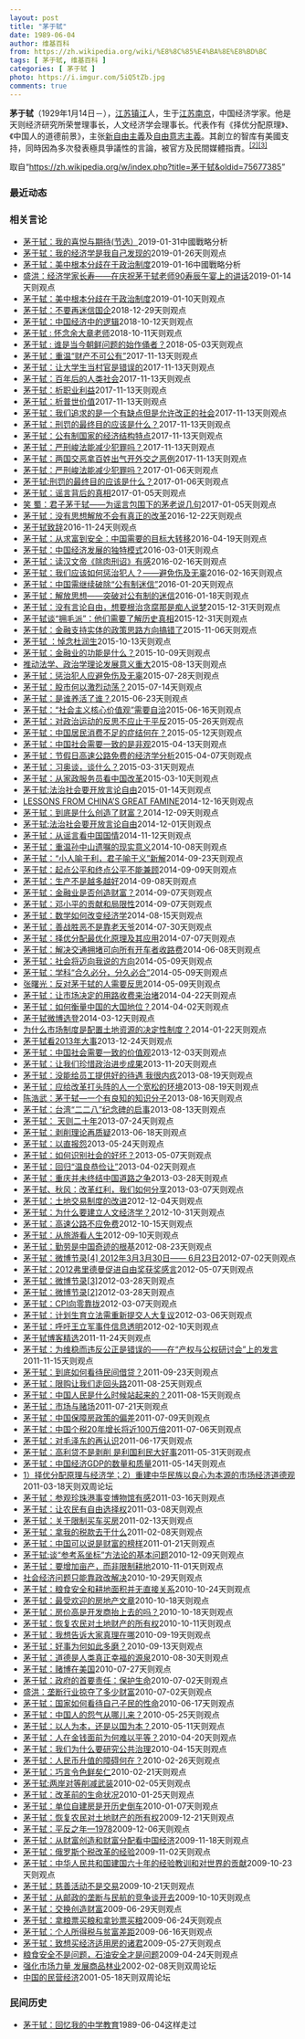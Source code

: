 ```yaml
---
layout: post
title: "茅于轼"
date: 1989-06-04
author: 维基百科
from: https://zh.wikipedia.org/wiki/%E8%8C%85%E4%BA%8E%E8%BD%BC
tags: [ 茅于轼, 维基百科 ]
categories: [ 茅于轼 ]
photo: https://i.imgur.com/5iQ5tZb.jpg
comments: true
---
```

<div class="mw-parser-output"><p class="mw-empty-elt">
</p>

<p><b>茅于轼</b>（1929年1月14日<span class="useeditintro" title="Template:BLP editintro">－</span>），<a href="/wiki/%E6%B1%9F%E8%8B%8F" class="mw-redirect" title="江苏">江苏</a><a href="/wiki/%E9%95%87%E6%B1%9F" class="mw-redirect" title="镇江">镇江</a>人，生于<a href="/wiki/%E6%B1%9F%E8%8B%8F" class="mw-redirect" title="江苏">江苏</a><a href="/wiki/%E5%8D%97%E4%BA%AC" class="mw-redirect" title="南京">南京</a>，中国经济学家。他是天则经济研究所荣誉理事长，人文经济学会理事长。代表作有《择优分配原理》、《中国人的道德前景》，主张<a href="/wiki/%E6%96%B0%E8%87%AA%E7%94%B1%E4%B8%BB%E7%BE%A9" title="新自由主義">新自由主義</a>及<a href="/wiki/%E8%87%AA%E7%94%B1%E6%84%8F%E5%BF%97%E4%B8%BB%E7%BE%A9" title="自由意志主義">自由意志主義</a>。其創立的智库有美國支持，同時因為多次發表極具爭議性的言論，被官方及民間媒體指責。<sup id="cite_ref-:0_2-0" class="reference"><a href="#cite_note-:0-2">[2]</a></sup><sup id="cite_ref-3" class="reference"><a href="#cite_note-3">[3]</a></sup>
</p>
</div><!--esi <esi:include src="/esitest-fa8a495983347898/content" /> --><noscript><img src="//zh.wikipedia.org/wiki/Special:CentralAutoLogin/start?type=1x1" alt="" title="" width="1" height="1" style="border: none; position: absolute;"></noscript>
<div class="printfooter" data-nosnippet="">取自“<a dir="ltr" href="https://zh.wikipedia.org/w/index.php?title=茅于轼&amp;oldid=75677385">https://zh.wikipedia.org/w/index.php?title=茅于轼&amp;oldid=75677385</a>”</div><div id="recent-news"><h3>最近动态</h3><ul></ul></div><div id="open-opinion"><h3>相关言论</h3><ul><li><a href="https://nodebe4.github.io/opinion/2019-01-31/%E8%8C%85%E4%BA%8E%E8%BD%BC-%E6%88%91%E7%9A%84%E5%96%9C%E6%82%A6%E4%B8%8E%E6%9C%9F%E5%BE%85(%E8%8A%82%E9%80%89/" title="茅于轼">茅于轼：我的喜悦与期待(节选）</a><time>2019-01-31</time><a class="tag">中國戰略分析</a></li>
<li><a href="https://nodebe4.github.io/opinion/2019-01-26/%E8%8C%85%E4%BA%8E%E8%BD%BC-%E6%88%91%E7%9A%84%E7%BB%8F%E6%B5%8E%E5%AD%A6%E6%98%AF%E6%88%91%E8%87%AA%E5%B7%B1%E5%8F%91%E7%8E%B0%E7%9A%84/" title="茅于轼">茅于轼：我的经济学是我自己发现的</a><time>2019-01-26</time><a class="tag">天则观点</a></li>
<li><a href="https://nodebe4.github.io/opinion/2019-01-16/%E8%8C%85%E4%BA%8E%E8%BD%BC-%E7%BE%8E%E4%B8%AD%E6%A0%B9%E6%9C%AC%E5%88%86%E6%AD%A7%E5%9C%A8%E4%BA%8E%E6%94%BF%E6%B2%BB%E5%88%B6%E5%BA%A6/" title="茅于轼">茅于轼：美中根本分歧在于政治制度</a><time>2019-01-16</time><a class="tag">中國戰略分析</a></li>
<li><a href="https://nodebe4.github.io/opinion/2019-01-14/%E7%9B%9B%E6%B4%AA-%E7%BB%8F%E6%B5%8E%E5%AD%A6%E5%AE%B6%E9%95%BF%E5%AF%BF-%E5%9C%A8%E5%BA%86%E7%A5%9D%E8%8C%85%E4%BA%8E%E8%BD%BC%E8%80%81%E5%B8%8890%E5%AF%BF%E8%BE%B0%E5%8D%88%E5%AE%B4%E4%B8%8A%E7%9A%84%E8%AE%B2%E8%AF%9D/" title="盛洪">盛洪：经济学家长寿——在庆祝茅于轼老师90寿辰午宴上的讲话</a><time>2019-01-14</time><a class="tag">天则观点</a></li>
<li><a href="https://nodebe4.github.io/opinion/2019-01-10/%E8%8C%85%E4%BA%8E%E8%BD%BC-%E7%BE%8E%E4%B8%AD%E6%A0%B9%E6%9C%AC%E5%88%86%E6%AD%A7%E5%9C%A8%E4%BA%8E%E6%94%BF%E6%B2%BB%E5%88%B6%E5%BA%A6/" title="茅于轼">茅于轼：美中根本分歧在于政治制度</a><time>2019-01-10</time><a class="tag">天则观点</a></li>
<li><a href="https://nodebe4.github.io/opinion/2018-12-29/%E8%8C%85%E4%BA%8E%E8%BD%BC-%E4%B8%8D%E8%A6%81%E5%86%8D%E8%BF%B7%E4%BF%A1%E5%9B%BD%E4%BC%81/" title="茅于轼">茅于轼：不要再迷信国企</a><time>2018-12-29</time><a class="tag">天则观点</a></li>
<li><a href="https://nodebe4.github.io/opinion/2018-10-12/%E8%8C%85%E4%BA%8E%E8%BD%BC-%E4%B8%AD%E5%9B%BD%E7%BB%8F%E6%B5%8E%E4%B8%AD%E7%9A%84%E9%80%BB%E8%BE%91/" title="茅于轼">茅于轼：中国经济中的逻辑</a><time>2018-10-12</time><a class="tag">天则观点</a></li>
<li><a href="https://nodebe4.github.io/opinion/2018-10-11/%E8%8C%85%E4%BA%8E%E8%BD%BC-%E6%80%80%E5%BF%B5%E4%BD%99%E5%A4%A7%E7%AB%A0%E8%80%81%E5%B8%88/" title="茅于轼">茅于轼 : 怀念余大章老师</a><time>2018-10-11</time><a class="tag">天则观点</a></li>
<li><a href="https://nodebe4.github.io/opinion/2018-05-03/%E8%8C%85%E4%BA%8E%E8%BD%BC-%E8%B0%81%E6%98%AF%E5%BD%93%E4%BB%8A%E6%9C%9D%E9%B2%9C%E9%97%AE%E9%A2%98%E7%9A%84%E5%A7%8B%E4%BD%9C%E4%BF%91%E8%80%85/" title="茅于轼">茅于轼 : 谁是当今朝鲜问题的始作俑者？</a><time>2018-05-03</time><a class="tag">天则观点</a></li>
<li><a href="https://nodebe4.github.io/opinion/2017-11-13/%E8%8C%85%E4%BA%8E%E8%BD%BC-%E9%87%8D%E6%B8%A9-%E8%B4%A2%E4%BA%A7%E4%B8%8D%E5%8F%AF%E5%85%AC%E6%9C%89/" title="茅于轼 天则经济研究所荣誉理事长">茅于轼：重温“财产不可公有”</a><time>2017-11-13</time><a class="tag">天则观点</a></li>
<li><a href="https://nodebe4.github.io/opinion/2017-11-13/%E8%8C%85%E4%BA%8E%E8%BD%BC-%E8%AE%A9%E5%A4%A7%E5%AD%A6%E7%94%9F%E5%BD%93%E6%9D%91%E5%AE%98%E6%98%AF%E9%94%99%E8%AF%AF%E7%9A%84/" title="茅于轼 天则经济研究所荣誉理事长">茅于轼：让大学生当村官是错误的</a><time>2017-11-13</time><a class="tag">天则观点</a></li>
<li><a href="https://nodebe4.github.io/opinion/2017-11-13/%E8%8C%85%E4%BA%8E%E8%BD%BC-%E7%99%BE%E5%B9%B4%E5%90%8E%E7%9A%84%E4%BA%BA%E7%B1%BB%E7%A4%BE%E4%BC%9A/" title="茅于轼 天则经济研究所荣誉理事长">茅于轼：百年后的人类社会</a><time>2017-11-13</time><a class="tag">天则观点</a></li>
<li><a href="https://nodebe4.github.io/opinion/2017-11-13/%E8%8C%85%E4%BA%8E%E8%BD%BC-%E6%9E%90%E8%81%8C%E4%B8%9A%E5%88%A9%E7%9B%8A/" title="茅于轼 天则经济研究所荣誉理事长">茅于轼：析职业利益</a><time>2017-11-13</time><a class="tag">天则观点</a></li>
<li><a href="https://nodebe4.github.io/opinion/2017-11-13/%E8%8C%85%E4%BA%8E%E8%BD%BC-%E6%9E%90%E6%99%AE%E4%B8%96%E4%BB%B7%E5%80%BC/" title="茅于轼 天则经济研究所荣誉理事长">茅于轼：析普世价值</a><time>2017-11-13</time><a class="tag">天则观点</a></li>
<li><a href="https://nodebe4.github.io/opinion/2017-11-13/%E8%8C%85%E4%BA%8E%E8%BD%BC-%E6%88%91%E4%BB%AC%E8%BF%BD%E6%B1%82%E7%9A%84%E6%98%AF%E4%B8%80%E4%B8%AA%E6%9C%89%E7%BC%BA%E7%82%B9%E4%BD%86%E6%98%AF%E5%85%81%E8%AE%B8%E6%94%B9%E6%AD%A3%E7%9A%84%E7%A4%BE%E4%BC%9A/" title="茅于轼 天则经济研究所荣誉理事长">茅于轼：我们追求的是一个有缺点但是允许改正的社会</a><time>2017-11-13</time><a class="tag">天则观点</a></li>
<li><a href="https://nodebe4.github.io/opinion/2017-11-13/%E8%8C%85%E4%BA%8E%E8%BD%BC-%E5%88%91%E7%BD%9A%E7%9A%84%E6%9C%80%E7%BB%88%E7%9B%AE%E7%9A%84%E5%BA%94%E8%AF%A5%E6%98%AF%E4%BB%80%E4%B9%88/" title="茅于轼 天则经济研究所荣誉理事长">茅于轼：刑罚的最终目的应该是什么？</a><time>2017-11-13</time><a class="tag">天则观点</a></li>
<li><a href="https://nodebe4.github.io/opinion/2017-11-13/%E8%8C%85%E4%BA%8E%E8%BD%BC-%E5%85%AC%E6%9C%89%E5%88%B6%E5%9B%BD%E5%AE%B6%E7%9A%84%E7%BB%8F%E6%B5%8E%E7%BB%93%E6%9E%84%E7%89%B9%E7%82%B9/" title="茅于轼 天则经济研究所荣誉理事长">茅于轼：公有制国家的经济结构特点</a><time>2017-11-13</time><a class="tag">天则观点</a></li>
<li><a href="https://nodebe4.github.io/opinion/2017-11-13/%E8%8C%85%E4%BA%8E%E8%BD%BC-%E4%B8%A5%E5%88%91%E5%B3%BB%E6%B3%95%E8%83%BD%E5%87%8F%E5%B0%91%E7%8A%AF%E7%BD%AA%E5%90%97/" title="茅于轼 天则经济研究所荣誉理事长">茅于轼：严刑峻法能减少犯罪吗？</a><time>2017-11-13</time><a class="tag">天则观点</a></li>
<li><a href="https://nodebe4.github.io/opinion/2017-11-13/%E8%8C%85%E4%BA%8E%E8%BD%BC-%E4%B8%A4%E5%9B%BD%E4%BA%A4%E6%81%B6%E6%8B%BF%E7%99%BE%E5%A7%93%E5%87%BA%E6%B0%94%E5%BC%80%E5%A4%96%E4%BA%A4%E4%B9%8B%E6%81%B6%E4%BE%8B/" title="茅于轼 天则经济研究所荣誉理事长">茅于轼：两国交恶拿百姓出气开外交之恶例</a><time>2017-11-13</time><a class="tag">天则观点</a></li>
<li><a href="https://nodebe4.github.io/opinion/2017-01-06/%E8%8C%85%E4%BA%8E%E8%BD%BC-%E4%B8%A5%E5%88%91%E5%B3%BB%E6%B3%95%E8%83%BD%E5%87%8F%E5%B0%91%E7%8A%AF%E7%BD%AA%E5%90%97/" title="茅于轼 天则经济研究所荣誉理事长">茅于轼：严刑峻法能减少犯罪吗？</a><time>2017-01-06</time><a class="tag">天则观点</a></li>
<li><a href="https://nodebe4.github.io/opinion/2017-01-06/%E8%8C%85%E4%BA%8E%E8%BD%BC%E5%88%91%E7%BD%9A%E7%9A%84%E6%9C%80%E7%BB%88%E7%9B%AE%E7%9A%84%E5%BA%94%E8%AF%A5%E6%98%AF%E4%BB%80%E4%B9%88/" title="茅于轼 天则经济研究所荣誉理事长">茅于轼:刑罚的最终目的应该是什么？</a><time>2017-01-06</time><a class="tag">天则观点</a></li>
<li><a href="https://nodebe4.github.io/opinion/2017-01-05/%E8%8C%85%E4%BA%8E%E8%BD%BC-%E8%B0%A3%E8%A8%80%E8%83%8C%E5%90%8E%E7%9A%84%E7%9C%9F%E7%9B%B8/" title="茅于轼">茅于轼：谣言背后的真相</a><time>2017-01-05</time><a class="tag">天则观点</a></li>
<li><a href="https://nodebe4.github.io/opinion/2017-01-05/%E7%AC%91-%E8%9C%80-%E5%90%9B%E5%AD%90%E8%8C%85%E4%BA%8E%E8%BD%BC-%E4%B8%BA%E8%B0%A3%E8%A8%80%E5%8C%85%E5%9B%B4%E4%B8%8B%E7%9A%84%E8%8C%85%E8%80%81%E8%AF%B4%E5%87%A0%E5%8F%A5/" title="笑 蜀">笑 蜀：君子茅于轼——为谣言包围下的茅老说几句</a><time>2017-01-05</time><a class="tag">天则观点</a></li>
<li><a href="https://nodebe4.github.io/opinion/2016-12-22/%E8%8C%85%E4%BA%8E%E8%BD%BC-%E6%B2%A1%E6%9C%89%E6%80%9D%E6%83%B3%E8%A7%A3%E6%94%BE%E4%B8%8D%E4%BC%9A%E6%9C%89%E7%9C%9F%E6%AD%A3%E7%9A%84%E6%94%B9%E9%9D%A9/" title="茅于轼">茅于轼：没有思想解放不会有真正的改革</a><time>2016-12-22</time><a class="tag">天则观点</a></li>
<li><a href="https://nodebe4.github.io/opinion/2016-11-24/%E8%8C%85%E4%BA%8E%E8%BD%BC%E8%87%B4%E8%BE%9E/" title="茅于轼 天则经济研究所荣誉理事长">茅于轼致辞</a><time>2016-11-24</time><a class="tag">天则观点</a></li>
<li><a href="https://nodebe4.github.io/opinion/2016-04-19/%E8%8C%85%E4%BA%8E%E8%BD%BC-%E4%BB%8E%E6%B1%82%E5%AF%8C%E5%88%B0%E5%AE%89%E5%85%A8-%E4%B8%AD%E5%9B%BD%E9%9C%80%E8%A6%81%E7%9A%84%E7%9B%AE%E6%A0%87%E5%A4%A7%E8%BD%AC%E7%A7%BB/" title="茅于轼 天则经济研究所名誉理事长">茅于轼：从求富到安全：中国需要的目标大转移</a><time>2016-04-19</time><a class="tag">天则观点</a></li>
<li><a href="https://nodebe4.github.io/opinion/2016-03-01/%E8%8C%85%E4%BA%8E%E8%BD%BC-%E4%B8%AD%E5%9B%BD%E7%BB%8F%E6%B5%8E%E5%8F%91%E5%B1%95%E7%9A%84%E7%8B%AC%E7%89%B9%E6%A8%A1%E5%BC%8F/" title="茅于轼 天则经济研究所名誉理事长">茅于轼：中国经济发展的独特模式</a><time>2016-03-01</time><a class="tag">天则观点</a></li>
<li><a href="https://nodebe4.github.io/opinion/2016-02-16/%E8%8C%85%E4%BA%8E%E8%BD%BC-%E8%AF%BB%E6%B1%89%E6%96%87%E5%B8%9D-%E9%99%A4%E8%82%89%E5%88%91%E8%AF%8F-%E6%9C%89%E6%84%9F/" title="茅于轼  天则经济研究所荣誉理事长">茅于轼：读汉文帝《除肉刑诏》有感</a><time>2016-02-16</time><a class="tag">天则观点</a></li>
<li><a href="https://nodebe4.github.io/opinion/2016-02-16/%E8%8C%85%E4%BA%8E%E8%BD%BC-%E6%88%91%E4%BB%AC%E5%BA%94%E8%AF%A5%E5%A6%82%E4%BD%95%E6%83%A9%E6%B2%BB%E7%8A%AF%E4%BA%BA-%E9%81%BF%E5%85%8D%E4%BC%A4%E5%8F%8A%E6%97%A0%E8%BE%9C/" title="茅于轼  天则经济研究所荣誉理事长">茅于轼：我们应该如何惩治犯人？——避免伤及无辜</a><time>2016-02-16</time><a class="tag">天则观点</a></li>
<li><a href="https://nodebe4.github.io/opinion/2016-01-20/%E8%8C%85%E4%BA%8E%E8%BD%BC-%E4%B8%AD%E5%9B%BD%E9%9C%80%E7%BB%A7%E7%BB%AD%E7%A0%B4%E9%99%A4-%E5%85%AC%E6%9C%89%E5%88%B6%E8%BF%B7%E4%BF%A1/" title="茅于轼 天则经济研究所名誉理事长">茅于轼：中国需继续破除“公有制迷信”</a><time>2016-01-20</time><a class="tag">天则观点</a></li>
<li><a href="https://nodebe4.github.io/opinion/2016-01-18/%E8%8C%85%E4%BA%8E%E8%BD%BC-%E8%A7%A3%E6%94%BE%E6%80%9D%E6%83%B3-%E7%AA%81%E7%A0%B4%E5%AF%B9%E5%85%AC%E6%9C%89%E5%88%B6%E7%9A%84%E8%BF%B7%E4%BF%A1/" title="茅于轼">茅于轼：解放思想——突破对公有制的迷信</a><time>2016-01-18</time><a class="tag">天则观点</a></li>
<li><a href="https://nodebe4.github.io/opinion/2015-12-31/%E8%8C%85%E4%BA%8E%E8%BD%BC-%E6%B2%A1%E6%9C%89%E8%A8%80%E8%AE%BA%E8%87%AA%E7%94%B1-%E6%83%B3%E8%A6%81%E6%A0%B9%E6%B2%BB%E8%B4%AA%E8%85%90%E9%82%A3%E6%98%AF%E7%97%B4%E4%BA%BA%E8%AF%B4%E6%A2%A6/" title="茅于轼 天则经济研究所荣誉理事长">茅于轼：没有言论自由，想要根治贪腐那是痴人说梦</a><time>2015-12-31</time><a class="tag">天则观点</a></li>
<li><a href="https://nodebe4.github.io/opinion/2015-12-31/%E8%8C%85%E4%BA%8E%E8%BD%BC%E8%B0%88-%E6%8B%A5%E6%AF%9B%E6%B4%BE-%E4%BB%96%E4%BB%AC%E9%9C%80%E8%A6%81%E4%BA%86%E8%A7%A3%E5%8E%86%E5%8F%B2%E7%9C%9F%E7%9B%B8/" title="茅于轼  凤凰网李阳">茅于轼谈“拥毛派”：他们需要了解历史真相</a><time>2015-12-31</time><a class="tag">天则观点</a></li>
<li><a href="https://nodebe4.github.io/opinion/2015-11-06/%E8%8C%85%E4%BA%8E%E8%BD%BC-%E9%87%91%E8%9E%8D%E6%94%AF%E6%8C%81%E5%AE%9E%E4%BD%93%E7%9A%84%E6%94%BF%E7%AD%96%E6%80%9D%E8%B7%AF%E6%96%B9%E5%90%91%E6%90%9E%E9%94%99%E4%BA%86/" title="茅于轼">茅于轼：金融支持实体的政策思路方向搞错了</a><time>2015-11-06</time><a class="tag">天则观点</a></li>
<li><a href="https://nodebe4.github.io/opinion/2015-10-13/%E8%8C%85%E4%BA%8E%E8%BD%BC-%E6%82%BC%E5%BF%B5%E6%9D%9C%E6%B6%A6%E7%94%9F/" title="茅于轼 天则经济研究所荣誉理事长">茅于轼 ：悼念杜润生</a><time>2015-10-13</time><a class="tag">天则观点</a></li>
<li><a href="https://nodebe4.github.io/opinion/2015-10-09/%E8%8C%85%E4%BA%8E%E8%BD%BC-%E9%87%91%E8%9E%8D%E4%B8%9A%E7%9A%84%E5%8A%9F%E8%83%BD%E6%98%AF%E4%BB%80%E4%B9%88/" title="天则经济研究所荣誉理事长  茅于轼">茅于轼：金融业的功能是什么？</a><time>2015-10-09</time><a class="tag">天则观点</a></li>
<li><a href="https://nodebe4.github.io/opinion/2015-08-13/%E6%8E%A8%E5%8A%A8%E6%B3%95%E5%AD%A6-%E6%94%BF%E6%B2%BB%E5%AD%A6%E7%90%86%E8%AE%BA%E5%8F%91%E5%B1%95%E6%84%8F%E4%B9%89%E9%87%8D%E5%A4%A7/" title="茅于轼、盛洪、范伯乃、孙大午">推动法学、政治学理论发展意义重大</a><time>2015-08-13</time><a class="tag">天则观点</a></li>
<li><a href="https://nodebe4.github.io/opinion/2015-07-28/%E8%8C%85%E4%BA%8E%E8%BD%BC-%E6%83%A9%E6%B2%BB%E7%8A%AF%E4%BA%BA%E5%BA%94%E9%81%BF%E5%85%8D%E4%BC%A4%E5%8F%8A%E6%97%A0%E8%BE%9C/" title="茅于轼">茅于轼：惩治犯人应避免伤及无辜</a><time>2015-07-28</time><a class="tag">天则观点</a></li>
<li><a href="https://nodebe4.github.io/opinion/2015-07-14/%E8%8C%85%E4%BA%8E%E8%BD%BC-%E8%82%A1%E5%B8%82%E4%BD%95%E4%BB%A5%E6%BF%80%E7%83%88%E5%8A%A8%E8%8D%A1/" title="茅于轼">茅于轼：股市何以激烈动荡？</a><time>2015-07-14</time><a class="tag">天则观点</a></li>
<li><a href="https://nodebe4.github.io/opinion/2015-06-23/%E8%8C%85%E4%BA%8E%E8%BD%BC-%E6%98%AF%E8%B0%81%E5%85%BB%E6%B4%BB%E4%BA%86%E8%B0%81/" title="茅于轼">茅于轼：是谁养活了谁？</a><time>2015-06-23</time><a class="tag">天则观点</a></li>
<li><a href="https://nodebe4.github.io/opinion/2015-06-16/%E8%8C%85%E4%BA%8E%E8%BD%BC-%E7%A4%BE%E4%BC%9A%E4%B8%BB%E4%B9%89%E6%A0%B8%E5%BF%83%E4%BB%B7%E5%80%BC%E8%A7%82-%E9%9C%80%E8%A6%81%E8%87%AA%E6%B4%BD/" title="茅于轼">茅于轼：“社会主义核心价值观”需要自洽</a><time>2015-06-16</time><a class="tag">天则观点</a></li>
<li><a href="https://nodebe4.github.io/opinion/2015-05-26/%E8%8C%85%E4%BA%8E%E8%BD%BC-%E5%AF%B9%E6%94%BF%E6%B2%BB%E8%BF%90%E5%8A%A8%E7%9A%84%E5%8F%8D%E6%80%9D%E4%B8%8D%E5%BA%94%E6%AD%A2%E4%BA%8E%E5%B9%B3%E5%8F%8D/" title="茅于轼">茅于轼：对政治运动的反思不应止于平反</a><time>2015-05-26</time><a class="tag">天则观点</a></li>
<li><a href="https://nodebe4.github.io/opinion/2015-05-12/%E8%8C%85%E4%BA%8E%E8%BD%BC-%E4%B8%AD%E5%9B%BD%E5%B1%85%E6%B0%91%E6%B6%88%E8%B4%B9%E4%B8%8D%E8%B6%B3%E7%9A%84%E7%97%87%E7%BB%93%E4%BD%95%E5%9C%A8/" title="茅于轼">茅于轼：中国居民消费不足的症结何在？</a><time>2015-05-12</time><a class="tag">天则观点</a></li>
<li><a href="https://nodebe4.github.io/opinion/2015-04-13/%E8%8C%85%E4%BA%8E%E8%BD%BC-%E4%B8%AD%E5%9B%BD%E7%A4%BE%E4%BC%9A%E9%9C%80%E8%A6%81%E4%B8%80%E8%87%B4%E7%9A%84%E6%98%AF%E9%9D%9E%E8%A7%82/" title="茅于轼">茅于轼：中国社会需要一致的是非观</a><time>2015-04-13</time><a class="tag">天则观点</a></li>
<li><a href="https://nodebe4.github.io/opinion/2015-04-07/%E8%8C%85%E4%BA%8E%E8%BD%BC-%E8%8A%82%E5%81%87%E6%97%A5%E9%AB%98%E9%80%9F%E5%85%AC%E8%B7%AF%E5%85%8D%E8%B4%B9%E7%9A%84%E7%BB%8F%E6%B5%8E%E5%AD%A6%E5%88%86%E6%9E%90/" title="茅于轼">茅于轼：节假日高速公路免费的经济学分析</a><time>2015-04-07</time><a class="tag">天则观点</a></li>
<li><a href="https://nodebe4.github.io/opinion/2015-03-31/%E8%8C%85%E4%BA%8E%E8%BD%BC-%E4%B9%A0%E5%A5%A5%E8%B0%88-%E8%B0%88%E4%BB%80%E4%B9%88/" title="茅于轼">茅于轼：习奥谈，谈什么？</a><time>2015-03-31</time><a class="tag">天则观点</a></li>
<li><a href="https://nodebe4.github.io/opinion/2015-03-10/%E8%8C%85%E4%BA%8E%E8%BD%BC-%E4%BB%8E%E5%AE%B6%E6%94%BF%E6%9C%8D%E5%8A%A1%E5%91%98%E7%9C%8B%E4%B8%AD%E5%9B%BD%E6%94%B9%E9%9D%A9/" title="茅于轼">茅于轼：从家政服务员看中国改革</a><time>2015-03-10</time><a class="tag">天则观点</a></li>
<li><a href="https://nodebe4.github.io/opinion/2015-01-14/%E8%8C%85%E4%BA%8E%E8%BD%BC%E6%B3%95%E6%B2%BB%E7%A4%BE%E4%BC%9A%E8%A6%81%E5%BC%80%E6%94%BE%E8%A8%80%E8%AE%BA%E8%87%AA%E7%94%B1/" title="茅于轼">茅于轼:法治社会要开放言论自由</a><time>2015-01-14</time><a class="tag">天则观点</a></li>
<li><a href="https://nodebe4.github.io/opinion/2014-12-16/LESSONS-FROM-CHINA-S-GREAT-FAMINE/" title="茅于轼：">LESSONS FROM CHINA’S GREAT FAMINE</a><time>2014-12-16</time><a class="tag">天则观点</a></li>
<li><a href="https://nodebe4.github.io/opinion/2014-12-09/%E8%8C%85%E4%BA%8E%E8%BD%BC-%E5%88%B0%E5%BA%95%E6%98%AF%E4%BB%80%E4%B9%88%E5%88%9B%E9%80%A0%E4%BA%86%E8%B4%A2%E5%AF%8C/" title="茅于轼 天则经济研究所荣誉理事长">茅于轼：到底是什么创造了财富？</a><time>2014-12-09</time><a class="tag">天则观点</a></li>
<li><a href="https://nodebe4.github.io/opinion/2014-12-01/%E8%8C%85%E4%BA%8E%E8%BD%BC%E6%B3%95%E6%B2%BB%E7%A4%BE%E4%BC%9A%E8%A6%81%E5%BC%80%E6%94%BE%E8%A8%80%E8%AE%BA%E8%87%AA%E7%94%B1/" title="茅于轼">茅于轼:法治社会要开放言论自由</a><time>2014-12-01</time><a class="tag">天则观点</a></li>
<li><a href="https://nodebe4.github.io/opinion/2014-11-12/%E8%8C%85%E4%BA%8E%E8%BD%BC-%E4%BB%8E%E8%B0%A3%E8%A8%80%E7%9C%8B%E4%B8%AD%E5%9B%BD%E5%9B%BD%E6%83%85/" title="茅于轼 天则经济研究所荣誉理事长">茅于轼：从谣言看中国国情</a><time>2014-11-12</time><a class="tag">天则观点</a></li>
<li><a href="https://nodebe4.github.io/opinion/2014-10-08/%E8%8C%85%E4%BA%8E%E8%BD%BC-%E9%87%8D%E6%B8%A9%E5%AD%99%E4%B8%AD%E5%B1%B1%E9%81%97%E5%98%B1%E7%9A%84%E7%8E%B0%E5%AE%9E%E6%84%8F%E4%B9%89/" title="茅于轼">茅于轼：重温孙中山遗嘱的现实意义</a><time>2014-10-08</time><a class="tag">天则观点</a></li>
<li><a href="https://nodebe4.github.io/opinion/2014-09-23/%E8%8C%85%E4%BA%8E%E8%BD%BC-%E5%B0%8F%E4%BA%BA%E5%96%BB%E4%BA%8E%E5%88%A9-%E5%90%9B%E5%AD%90%E5%96%BB%E4%BA%8E%E4%B9%89-%E6%96%B0%E8%A7%A3/" title="茅于轼">茅于轼：“小人喻于利，君子喻于义”新解</a><time>2014-09-23</time><a class="tag">天则观点</a></li>
<li><a href="https://nodebe4.github.io/opinion/2014-09-09/%E8%8C%85%E4%BA%8E%E8%BD%BC-%E8%B5%B7%E7%82%B9%E5%85%AC%E5%B9%B3%E5%92%8C%E7%BB%88%E7%82%B9%E5%85%AC%E5%B9%B3%E4%B8%8D%E8%83%BD%E5%85%BC%E9%A1%BE/" title="茅于轼">茅于轼：起点公平和终点公平不能兼顾</a><time>2014-09-09</time><a class="tag">天则观点</a></li>
<li><a href="https://nodebe4.github.io/opinion/2014-09-08/%E8%8C%85%E4%BA%8E%E8%BD%BC-%E7%94%9F%E4%BA%A7%E4%B8%8D%E6%98%AF%E8%B6%8A%E5%A4%9A%E8%B6%8A%E5%A5%BD/" title="茅于轼 天则经济研究所">茅于轼：生产不是越多越好</a><time>2014-09-08</time><a class="tag">天则观点</a></li>
<li><a href="https://nodebe4.github.io/opinion/2014-09-07/%E8%8C%85%E4%BA%8E%E8%BD%BC-%E9%87%91%E8%9E%8D%E4%B8%9A%E6%98%AF%E5%90%A6%E5%88%9B%E9%80%A0%E8%B4%A2%E5%AF%8C/" title="茅于轼 天则经济研究所">茅于轼：金融业是否创造财富？</a><time>2014-09-07</time><a class="tag">天则观点</a></li>
<li><a href="https://nodebe4.github.io/opinion/2014-09-07/%E8%8C%85%E4%BA%8E%E8%BD%BC-%E9%82%93%E5%B0%8F%E5%B9%B3%E7%9A%84%E8%B4%A1%E7%8C%AE%E5%92%8C%E5%B1%80%E9%99%90%E6%80%A7/" title="茅于轼 天则经济研究所">茅于轼：邓小平的贡献和局限性</a><time>2014-09-07</time><a class="tag">天则观点</a></li>
<li><a href="https://nodebe4.github.io/opinion/2014-08-15/%E8%8C%85%E4%BA%8E%E8%BD%BC-%E6%95%B0%E5%AD%A6%E5%A6%82%E4%BD%95%E6%94%B9%E5%8F%98%E7%BB%8F%E6%B5%8E%E5%AD%A6/" title="茅于轼">茅于轼：数学如何改变经济学</a><time>2014-08-15</time><a class="tag">天则观点</a></li>
<li><a href="https://nodebe4.github.io/opinion/2014-07-30/%E8%8C%85%E4%BA%8E%E8%BD%BC-%E5%96%84%E6%88%98%E8%83%9C%E6%81%B6%E4%B8%8D%E6%98%AF%E9%9D%A0%E8%80%81%E5%A4%A9%E7%88%B7/" title="茅于轼  天则经济研究所荣誉理事长">茅于轼：善战胜恶不是靠老天爷</a><time>2014-07-30</time><a class="tag">天则观点</a></li>
<li><a href="https://nodebe4.github.io/opinion/2014-07-07/%E8%8C%85%E4%BA%8E%E8%BD%BC-%E6%8B%A9%E4%BC%98%E5%88%86%E9%85%8D%E6%9C%80%E4%BC%98%E5%8C%96%E5%8E%9F%E7%90%86%E5%8F%8A%E5%85%B6%E5%BA%94%E7%94%A8/" title="茅于轼">茅于轼：择优分配最优化原理及其应用</a><time>2014-07-07</time><a class="tag">天则观点</a></li>
<li><a href="https://nodebe4.github.io/opinion/2014-06-08/%E8%8C%85%E4%BA%8E%E8%BD%BC-%E8%A7%A3%E5%86%B3%E4%BA%A4%E9%80%9A%E6%8B%A5%E5%A0%B5%E5%8F%AF%E5%90%91%E6%89%80%E6%9C%89%E5%BC%80%E8%BD%A6%E8%80%85%E6%94%B6%E8%B7%AF%E8%B4%B9/" title="茅于轼 天则经济研究所荣誉理事长">茅于轼：解决交通拥堵可向所有开车者收路费</a><time>2014-06-08</time><a class="tag">天则观点</a></li>
<li><a href="https://nodebe4.github.io/opinion/2014-05-09/%E8%8C%85%E4%BA%8E%E8%BD%BC-%E7%A4%BE%E4%BC%9A%E5%B0%86%E8%BF%88%E5%90%91%E6%88%91%E8%AF%B4%E7%9A%84%E6%96%B9%E5%90%91/" title="茅于轼">茅于轼：社会将迈向我说的方向</a><time>2014-05-09</time><a class="tag">天则观点</a></li>
<li><a href="https://nodebe4.github.io/opinion/2014-05-09/%E8%8C%85%E4%BA%8E%E8%BD%BC-%E5%AD%A6%E7%A7%91-%E5%90%88%E4%B9%85%E5%BF%85%E5%88%86-%E5%88%86%E4%B9%85%E5%BF%85%E5%90%88/" title="茅于轼">茅于轼：学科“合久必分，分久必合”</a><time>2014-05-09</time><a class="tag">天则观点</a></li>
<li><a href="https://nodebe4.github.io/opinion/2014-05-09/%E5%BC%A0%E6%9B%99%E5%85%89-%E5%8F%8D%E5%AF%B9%E8%8C%85%E4%BA%8E%E8%BD%BC%E7%9A%84%E4%BA%BA%E9%9C%80%E8%A6%81%E5%8F%8D%E6%80%9D/" title="张曙光">张曙光：反对茅于轼的人需要反思</a><time>2014-05-09</time><a class="tag">天则观点</a></li>
<li><a href="https://nodebe4.github.io/opinion/2014-04-22/%E8%8C%85%E4%BA%8E%E8%BD%BC-%E8%AE%A9%E5%B8%82%E5%9C%BA%E5%86%B3%E5%AE%9A%E7%9A%84%E7%94%A8%E8%B7%AF%E6%94%B6%E8%B4%B9%E6%9D%A5%E6%B2%BB%E5%A0%B5/" title="茅于轼">茅于轼：让市场决定的用路收费来治堵</a><time>2014-04-22</time><a class="tag">天则观点</a></li>
<li><a href="https://nodebe4.github.io/opinion/2014-04-02/%E8%8C%85%E4%BA%8E%E8%BD%BC-%E5%A6%82%E4%BD%95%E8%A1%A1%E9%87%8F%E4%B8%AD%E5%9B%BD%E7%9A%84%E5%A4%A7%E5%9B%BD%E5%9C%B0%E4%BD%8D/" title="茅于轼">茅于轼：如何衡量中国的大国地位？</a><time>2014-04-02</time><a class="tag">天则观点</a></li>
<li><a href="https://nodebe4.github.io/opinion/2014-03-12/%E8%8C%85%E4%BA%8E%E8%BD%BC%E5%BE%AE%E5%8D%9A%E9%80%89%E7%99%BB/" title="茅于轼">茅于轼微博选登</a><time>2014-03-12</time><a class="tag">天则观点</a></li>
<li><a href="https://nodebe4.github.io/opinion/2014-01-22/%E4%B8%BA%E4%BB%80%E4%B9%88%E5%B8%82%E5%9C%BA%E5%88%B6%E5%BA%A6%E6%98%AF%E9%85%8D%E7%BD%AE%E5%9C%9F%E5%9C%B0%E8%B5%84%E6%BA%90%E7%9A%84%E5%86%B3%E5%AE%9A%E6%80%A7%E5%88%B6%E5%BA%A6/" title="主讲：盛洪  评议：茅于轼 等">为什么市场制度是配置土地资源的决定性制度？</a><time>2014-01-22</time><a class="tag">天则观点</a></li>
<li><a href="https://nodebe4.github.io/opinion/2013-12-24/%E8%8C%85%E4%BA%8E%E8%BD%BC%E7%9C%8B2013%E5%B9%B4%E5%A4%A7%E4%BA%8B/" title="茅于轼">茅于轼看2013年大事</a><time>2013-12-24</time><a class="tag">天则观点</a></li>
<li><a href="https://nodebe4.github.io/opinion/2013-12-03/%E8%8C%85%E4%BA%8E%E8%BD%BC-%E4%B8%AD%E5%9B%BD%E7%A4%BE%E4%BC%9A%E9%9C%80%E8%A6%81%E4%B8%80%E8%87%B4%E7%9A%84%E4%BB%B7%E5%80%BC%E8%A7%82/" title="茅于轼">茅于轼：中国社会需要一致的价值观</a><time>2013-12-03</time><a class="tag">天则观点</a></li>
<li><a href="https://nodebe4.github.io/opinion/2013-11-20/%E8%8C%85%E4%BA%8E%E8%BD%BC-%E8%AE%A9%E6%88%91%E4%BB%AC%E7%8F%8D%E6%83%9C%E6%94%BF%E6%B2%BB%E8%BF%9B%E6%AD%A5%E6%88%90%E6%9E%9C/" title="茅于轼">茅于轼：让我们珍惜政治进步成果</a><time>2013-11-20</time><a class="tag">天则观点</a></li>
<li><a href="https://nodebe4.github.io/opinion/2013-08-19/%E8%8C%85%E4%BA%8E%E8%BD%BC-%E6%B2%A1%E8%83%BD%E7%BB%99%E5%91%98%E5%B7%A5%E6%8F%90%E4%BE%9B%E5%A5%BD%E7%9A%84%E5%BE%85%E9%81%87-%E6%88%91%E5%BE%88%E5%86%85%E7%96%9A/" title="茅于轼">茅于轼：没能给员工提供好的待遇 我很内疚</a><time>2013-08-19</time><a class="tag">天则观点</a></li>
<li><a href="https://nodebe4.github.io/opinion/2013-08-19/%E8%8C%85%E4%BA%8E%E8%BD%BC-%E5%BA%94%E7%BB%99%E6%94%B9%E9%9D%A9%E6%89%93%E5%A4%B4%E9%98%B5%E7%9A%84%E4%BA%BA%E4%B8%80%E4%B8%AA%E5%AE%BD%E6%9D%BE%E7%9A%84%E7%8E%AF%E5%A2%83/" title="茅于轼">茅于轼：应给改革打头阵的人一个宽松的环境</a><time>2013-08-19</time><a class="tag">天则观点</a></li>
<li><a href="https://nodebe4.github.io/opinion/2013-08-16/%E9%99%88%E6%B5%A9%E6%AD%A6-%E8%8C%85%E4%BA%8E%E8%BD%BC-%E4%B8%80%E4%B8%AA%E6%9C%89%E8%89%AF%E7%9F%A5%E7%9A%84%E7%9F%A5%E8%AF%86%E5%88%86%E5%AD%90/" title="陈浩武">陈浩武：茅于轼—一个有良知的知识分子</a><time>2013-08-16</time><a class="tag">天则观点</a></li>
<li><a href="https://nodebe4.github.io/opinion/2013-08-13/%E8%8C%85%E4%BA%8E%E8%BD%BC-%E5%8F%B0%E6%B9%BE-%E4%BA%8C%E4%BA%8C%E5%85%AB-%E7%BA%AA%E5%BF%B5%E7%A2%91%E7%9A%84%E5%90%AF%E4%BA%8B/" title="天则经济研究所">茅于轼：台湾“二二八”纪念碑的启事</a><time>2013-08-13</time><a class="tag">天则观点</a></li>
<li><a href="https://nodebe4.github.io/opinion/2013-07-24/%E8%8C%85%E4%BA%8E%E8%BD%BC-%E5%A4%A9%E5%88%99%E4%BA%8C%E5%8D%81%E5%B9%B4/" title="茅于轼">茅于轼： 天则二十年</a><time>2013-07-24</time><a class="tag">天则观点</a></li>
<li><a href="https://nodebe4.github.io/opinion/2013-06-18/%E8%8C%85%E4%BA%8E%E8%BD%BC-%E5%89%A5%E5%89%8A%E7%90%86%E8%AE%BA%E5%86%8D%E8%B4%A8%E7%96%91/" title="茅于轼">茅于轼：剥削理论再质疑</a><time>2013-06-18</time><a class="tag">天则观点</a></li>
<li><a href="https://nodebe4.github.io/opinion/2013-05-24/%E8%8C%85%E4%BA%8E%E8%BD%BC-%E4%BB%A5%E7%9B%B4%E6%8A%A5%E6%80%A8/" title="茅于轼">茅于轼：以直报怨</a><time>2013-05-24</time><a class="tag">天则观点</a></li>
<li><a href="https://nodebe4.github.io/opinion/2013-05-07/%E8%8C%85%E4%BA%8E%E8%BD%BC-%E5%A6%82%E4%BD%95%E8%AF%86%E5%88%AB%E7%A4%BE%E4%BC%9A%E7%9A%84%E5%A5%BD%E5%9D%8F/" title="茅于轼">茅于轼：如何识别社会的好坏？</a><time>2013-05-07</time><a class="tag">天则观点</a></li>
<li><a href="https://nodebe4.github.io/opinion/2013-04-02/%E8%8C%85%E4%BA%8E%E8%BD%BC-%E5%9B%9E%E5%BD%92-%E6%B8%A9%E8%89%AF%E6%81%AD%E4%BF%AD%E8%AE%A9/" title="茅于轼">茅于轼：回归“温良恭俭让”</a><time>2013-04-02</time><a class="tag">天则观点</a></li>
<li><a href="https://nodebe4.github.io/opinion/2013-03-28/%E8%8C%85%E4%BA%8E%E8%BD%BC-%E9%87%8D%E5%BA%86%E5%B9%B6%E6%9C%AA%E7%BB%88%E7%BB%93%E4%B8%AD%E5%9B%BD%E9%81%93%E8%B7%AF%E4%B9%8B%E4%BA%89/" title="茅于轼">茅于轼：重庆并未终结中国道路之争</a><time>2013-03-28</time><a class="tag">天则观点</a></li>
<li><a href="https://nodebe4.github.io/opinion/2013-03-07/%E8%8C%85%E4%BA%8E%E8%BD%BC-%E7%A7%8B%E9%A3%8E-%E6%94%B9%E9%9D%A9%E7%BA%A2%E5%88%A9-%E6%88%91%E4%BB%AC%E5%A6%82%E4%BD%95%E5%88%86%E4%BA%AB/" title="茅于轼 秋风">茅于轼、秋风：改革红利，我们如何分享</a><time>2013-03-07</time><a class="tag">天则观点</a></li>
<li><a href="https://nodebe4.github.io/opinion/2012-12-04/%E8%8C%85%E4%BA%8E%E8%BD%BC-%E5%9C%9F%E5%9C%B0%E4%BA%A4%E6%98%93%E5%88%B6%E5%BA%A6%E7%9A%84%E6%94%B9%E8%BF%9B/" title="茅于轼">茅于轼：土地交易制度的改进</a><time>2012-12-04</time><a class="tag">天则观点</a></li>
<li><a href="https://nodebe4.github.io/opinion/2012-10-31/%E8%8C%85%E4%BA%8E%E8%BD%BC-%E4%B8%BA%E4%BB%80%E4%B9%88%E8%A6%81%E5%BB%BA%E7%AB%8B%E4%BA%BA%E6%96%87%E7%BB%8F%E6%B5%8E%E5%AD%A6/" title="茅于轼">茅于轼：为什么要建立人文经济学？</a><time>2012-10-31</time><a class="tag">天则观点</a></li>
<li><a href="https://nodebe4.github.io/opinion/2012-10-15/%E8%8C%85%E4%BA%8E%E8%BD%BC-%E9%AB%98%E9%80%9F%E5%85%AC%E8%B7%AF%E4%B8%8D%E5%BA%94%E5%85%8D%E8%B4%B9/" title="茅于轼">茅于轼：高速公路不应免费</a><time>2012-10-15</time><a class="tag">天则观点</a></li>
<li><a href="https://nodebe4.github.io/opinion/2012-09-10/%E8%8C%85%E4%BA%8E%E8%BD%BC-%E4%BB%8E%E6%97%85%E6%B8%B8%E7%9C%8B%E4%BA%BA%E7%94%9F/" title="茅于轼">茅于轼：从旅游看人生</a><time>2012-09-10</time><a class="tag">天则观点</a></li>
<li><a href="https://nodebe4.github.io/opinion/2012-08-23/%E8%8C%85%E4%BA%8E%E8%BD%BC-%E5%8B%A4%E5%8A%B3%E6%98%AF%E4%B8%AD%E5%9B%BD%E5%A5%87%E8%BF%B9%E7%9A%84%E6%A0%B9%E5%9F%BA/" title="茅于轼">茅于轼：勤劳是中国奇迹的根基</a><time>2012-08-23</time><a class="tag">天则观点</a></li>
<li><a href="https://nodebe4.github.io/opinion/2012-07-02/%E8%8C%85%E4%BA%8E%E8%BD%BC-%E5%BE%AE%E5%8D%9A%E8%8A%82%E5%BD%95-4-2012%E5%B9%B43%E6%9C%883%E6%9C%8830%E6%97%A5-6%E6%9C%8823%E6%97%A5/" title="茅于轼">茅于轼：微博节录[4] 2012年3月3月30日—— 6月23日</a><time>2012-07-02</time><a class="tag">天则观点</a></li>
<li><a href="https://nodebe4.github.io/opinion/2012-05-07/%E8%8C%85%E4%BA%8E%E8%BD%BC-2012%E5%BC%97%E9%87%8C%E5%BE%B7%E6%9B%BC%E4%BF%83%E8%BF%9B%E8%87%AA%E7%94%B1%E5%A5%96%E8%8E%B7%E5%A5%96%E6%84%9F%E8%A8%80/" title="茅于轼">茅于轼：2012弗里德曼促进自由奖获奖感言</a><time>2012-05-07</time><a class="tag">天则观点</a></li>
<li><a href="https://nodebe4.github.io/opinion/2012-03-28/%E8%8C%85%E4%BA%8E%E8%BD%BC-%E5%BE%AE%E5%8D%9A%E8%8A%82%E5%BD%95-3/" title="茅于轼">茅于轼：微博节录[3]</a><time>2012-03-28</time><a class="tag">天则观点</a></li>
<li><a href="https://nodebe4.github.io/opinion/2012-03-28/%E8%8C%85%E4%BA%8E%E8%BD%BC-%E5%BE%AE%E5%8D%9A%E8%8A%82%E5%BD%95-2/" title="茅于轼">茅于轼：微博节录[2]</a><time>2012-03-28</time><a class="tag">天则观点</a></li>
<li><a href="https://nodebe4.github.io/opinion/2012-03-07/%E8%8C%85%E4%BA%8E%E8%BD%BC-CPI%E5%90%91%E9%9B%B6%E9%9D%A0%E6%8B%A2/" title="茅于轼">茅于轼：CPI向零靠拢</a><time>2012-03-07</time><a class="tag">天则观点</a></li>
<li><a href="https://nodebe4.github.io/opinion/2012-03-06/%E8%8C%85%E4%BA%8E%E8%BD%BC-%E8%AE%A1%E5%88%92%E7%94%9F%E8%82%B2%E7%AB%8B%E6%B3%95%E9%9C%80%E9%87%8D%E6%96%B0%E6%8F%90%E4%BA%A4%E4%BA%BA%E5%A4%A7%E5%A4%8D%E8%AE%AE/" title="茅于轼">茅于轼：计划生育立法需重新提交人大复议</a><time>2012-03-06</time><a class="tag">天则观点</a></li>
<li><a href="https://nodebe4.github.io/opinion/2012-02-10/%E8%8C%85%E4%BA%8E%E8%BD%BC-%E5%91%BC%E5%90%81%E7%8E%8B%E7%AB%8B%E5%86%9B%E4%BA%8B%E4%BB%B6%E4%BF%A1%E6%81%AF%E9%80%8F%E6%98%8E/" title="茅于轼">茅于轼：呼吁王立军事件信息透明</a><time>2012-02-10</time><a class="tag">天则观点</a></li>
<li><a href="https://nodebe4.github.io/opinion/2011-11-24/%E8%8C%85%E4%BA%8E%E8%BD%BC%E5%8D%9A%E5%AE%A2%E7%B2%BE%E9%80%89/" title="茅于轼">茅于轼博客精选</a><time>2011-11-24</time><a class="tag">天则观点</a></li>
<li><a href="https://nodebe4.github.io/opinion/2011-11-15/%E8%8C%85%E4%BA%8E%E8%BD%BC-%E4%B8%BA%E7%BB%B4%E7%A8%B3%E8%80%8C%E8%BF%9D%E5%8F%8D%E5%85%AC%E6%AD%A3%E6%98%AF%E9%94%99%E8%AF%AF%E7%9A%84-%E5%9C%A8-%E4%BA%A7%E6%9D%83%E4%B8%8E%E5%85%AC%E6%9D%83%E7%A0%94%E8%AE%A8%E4%BC%9A-%E4%B8%8A%E7%9A%84%E5%8F%91%E8%A8%80/" title="茅于轼">茅于轼：为维稳而违反公正是错误的——在“产权与公权研讨会”上的发言</a><time>2011-11-15</time><a class="tag">天则观点</a></li>
<li><a href="https://nodebe4.github.io/opinion/2011-09-23/%E8%8C%85%E4%BA%8E%E8%BD%BC-%E5%88%B0%E5%BA%95%E5%A6%82%E4%BD%95%E7%9C%8B%E5%BE%85%E6%B0%91%E9%97%B4%E5%80%9F%E8%B4%B7/" title="茅于轼">茅于轼：到底如何看待民间借贷？</a><time>2011-09-23</time><a class="tag">天则观点</a></li>
<li><a href="https://nodebe4.github.io/opinion/2011-08-25/%E8%8C%85%E4%BA%8E%E8%BD%BC-%E9%99%90%E8%B4%AD%E8%AE%A9%E6%88%91%E4%BB%AC%E8%B5%B0%E5%9B%9E%E5%A4%B4%E8%B7%AF/" title="茅于轼">茅于轼：限购让我们走回头路</a><time>2011-08-25</time><a class="tag">天则观点</a></li>
<li><a href="https://nodebe4.github.io/opinion/2011-08-15/%E8%8C%85%E4%BA%8E%E8%BD%BC-%E4%B8%AD%E5%9B%BD%E4%BA%BA%E6%B0%91%E6%98%AF%E4%BB%80%E4%B9%88%E6%97%B6%E5%80%99%E7%AB%99%E8%B5%B7%E6%9D%A5%E7%9A%84/" title="茅于轼">茅于轼：中国人民是什么时候站起来的？</a><time>2011-08-15</time><a class="tag">天则观点</a></li>
<li><a href="https://nodebe4.github.io/opinion/2011-07-21/%E8%8C%85%E4%BA%8E%E8%BD%BC-%E5%B8%82%E5%9C%BA%E4%B8%8E%E8%B5%8C%E5%9C%BA/" title="天则经济研究所理事长 茅于轼">茅于轼：市场与赌场</a><time>2011-07-21</time><a class="tag">天则观点</a></li>
<li><a href="https://nodebe4.github.io/opinion/2011-07-09/%E8%8C%85%E4%BA%8E%E8%BD%BC-%E4%B8%AD%E5%9B%BD%E4%BF%9D%E9%9A%9C%E6%88%BF%E6%94%BF%E7%AD%96%E7%9A%84%E5%81%8F%E5%B7%AE/" title="茅于轼">茅于轼：中国保障房政策的偏差</a><time>2011-07-09</time><a class="tag">天则观点</a></li>
<li><a href="https://nodebe4.github.io/opinion/2011-07-06/%E8%8C%85%E4%BA%8E%E8%BD%BC-%E4%B8%AD%E5%9B%BD%E4%B8%AA%E7%A8%8E20%E5%B9%B4%E5%A2%9E%E9%95%BF%E5%B0%86%E8%BF%91100%E4%B8%87%E5%80%8D/" title="茅于轼">茅于轼：中国个税20年增长将近100万倍</a><time>2011-07-06</time><a class="tag">天则观点</a></li>
<li><a href="https://nodebe4.github.io/opinion/2011-06-17/%E8%8C%85%E4%BA%8E%E8%BD%BC-%E5%AF%B9%E6%AF%9B%E6%B3%BD%E4%B8%9C%E7%9A%84%E5%86%8D%E8%AE%A4%E8%AF%86/" title="茅于轼">茅于轼：对毛泽东的再认识</a><time>2011-06-17</time><a class="tag">天则观点</a></li>
<li><a href="https://nodebe4.github.io/opinion/2011-05-31/%E8%8C%85%E4%BA%8E%E8%BD%BC-%E9%AB%98%E5%88%A9%E8%B4%B7%E4%B8%8D%E6%98%AF%E5%89%A5%E5%89%8A-%E6%98%AF%E5%88%A9%E5%9B%BD%E5%88%A9%E6%B0%91%E5%A4%A7%E5%A5%BD%E4%BA%8B/" title="茅于轼">茅于轼：高利贷不是剥削 是利国利民大好事</a><time>2011-05-31</time><a class="tag">天则观点</a></li>
<li><a href="https://nodebe4.github.io/opinion/2011-05-14/%E8%8C%85%E4%BA%8E%E8%BD%BC-%E4%B8%AD%E5%9B%BD%E7%BB%8F%E6%B5%8EGDP%E7%9A%84%E6%95%B0%E9%87%8F%E5%92%8C%E8%B4%A8%E9%87%8F/" title="茅于轼">茅于轼：中国经济GDP的数量和质量</a><time>2011-05-14</time><a class="tag">天则观点</a></li>
<li><a href="https://nodebe4.github.io/opinion/2011-03-18/1-%E6%8B%A9%E4%BC%98%E5%88%86%E9%85%8D%E5%8E%9F%E7%90%86%E4%B8%8E%E7%BB%8F%E6%B5%8E%E5%AD%A6-2-%E9%87%8D%E5%BB%BA%E4%B8%AD%E5%8D%8E%E6%B0%91%E6%97%8F%E4%BB%A5%E8%89%AF%E5%BF%83%E4%B8%BA%E6%9C%AC%E6%BA%90%E7%9A%84%E5%B8%82%E5%9C%BA%E7%BB%8F%E6%B5%8E%E9%81%93%E5%BE%B7%E8%A7%82/" title="茅于轼 王国乡">1）择优分配原理与经济学；2）重建中华民族以良心为本源的市场经济道德观</a><time>2011-03-18</time><a class="tag">天则双周论坛</a></li>
<li><a href="https://nodebe4.github.io/opinion/2011-03-16/%E8%8C%85%E4%BA%8E%E8%BD%BC-%E5%8F%82%E8%A7%82%E7%8F%8D%E7%8F%A0%E6%B8%AF%E4%BA%8B%E5%8F%98%E5%8D%9A%E7%89%A9%E9%A6%86%E6%9C%89%E6%84%9F/" title="茅于轼">茅于轼：参观珍珠港事变博物馆有感</a><time>2011-03-16</time><a class="tag">天则观点</a></li>
<li><a href="https://nodebe4.github.io/opinion/2011-03-08/%E8%8C%85%E4%BA%8E%E8%BD%BC-%E8%AE%A9%E5%86%9C%E6%B0%91%E6%9C%89%E8%87%AA%E7%94%B1%E9%80%89%E6%8B%A9%E6%9D%83/" title="茅于轼">茅于轼：让农民有自由选择权</a><time>2011-03-08</time><a class="tag">天则观点</a></li>
<li><a href="https://nodebe4.github.io/opinion/2011-02-13/%E8%8C%85%E4%BA%8E%E8%BD%BC-%E5%85%B3%E4%BA%8E%E9%99%90%E5%88%B6%E4%B9%B0%E8%BD%A6%E4%B9%B0%E6%88%BF/" title="茅于轼">茅于轼：关于限制买车买房</a><time>2011-02-13</time><a class="tag">天则观点</a></li>
<li><a href="https://nodebe4.github.io/opinion/2011-02-08/%E8%8C%85%E4%BA%8E%E8%BD%BC-%E6%8B%BF%E6%88%91%E7%9A%84%E7%A8%8E%E6%AC%BE%E5%8E%BB%E5%B9%B2%E4%BB%80%E4%B9%88/" title="茅于轼">茅于轼：拿我的税款去干什么</a><time>2011-02-08</time><a class="tag">天则观点</a></li>
<li><a href="https://nodebe4.github.io/opinion/2011-01-21/%E8%8C%85%E4%BA%8E%E8%BD%BC-%E4%B8%AD%E5%9B%BD%E5%8F%AF%E4%BB%A5%E8%AF%B4%E6%98%AF%E8%B4%A2%E5%AF%8C%E7%9A%84%E6%A6%9C%E6%A0%B7/" title="茅于轼">茅于轼：中国可以说是财富的榜样</a><time>2011-01-21</time><a class="tag">天则观点</a></li>
<li><a href="https://nodebe4.github.io/opinion/2010-12-09/%E8%8C%85%E4%BA%8E%E8%BD%BC%E8%B0%88-%E5%8F%82%E8%80%83%E7%B3%BB%E5%9D%90%E6%A0%87-%E6%96%B9%E6%B3%95%E8%AE%BA%E7%9A%84%E5%9F%BA%E6%9C%AC%E9%97%AE%E9%A2%98/" title="茅于轼">茅于轼:谈“参考系坐标”方法论的基本问题</a><time>2010-12-09</time><a class="tag">天则观点</a></li>
<li><a href="https://nodebe4.github.io/opinion/2010-11-01/%E8%8C%85%E4%BA%8E%E8%BD%BC-%E8%A6%81%E5%A2%9E%E5%8A%A0%E4%BA%A9%E4%BA%A7-%E8%80%8C%E9%9D%9E%E9%99%90%E5%88%B6%E8%80%95%E5%9C%B0/" title="茅于轼">茅于轼：要增加亩产，而非限制耕地</a><time>2010-11-01</time><a class="tag">天则观点</a></li>
<li><a href="https://nodebe4.github.io/opinion/2010-10-29/%E7%A4%BE%E4%BC%9A%E7%BB%8F%E6%B5%8E%E9%97%AE%E9%A2%98%E5%8F%AA%E8%83%BD%E9%9D%A0%E6%94%BF%E6%94%B9%E8%A7%A3%E5%86%B3/" title="茅于轼 盛洪">社会经济问题只能靠政改解决</a><time>2010-10-29</time><a class="tag">天则观点</a></li>
<li><a href="https://nodebe4.github.io/opinion/2010-10-24/%E8%8C%85%E4%BA%8E%E8%BD%BC-%E7%B2%AE%E9%A3%9F%E5%AE%89%E5%85%A8%E5%92%8C%E8%80%95%E5%9C%B0%E9%9D%A2%E7%A7%AF%E5%B9%B6%E6%97%A0%E7%9B%B4%E6%8E%A5%E5%85%B3%E7%B3%BB/" title="茅于轼">茅于轼：粮食安全和耕地面积并无直接关系</a><time>2010-10-24</time><a class="tag">天则观点</a></li>
<li><a href="https://nodebe4.github.io/opinion/2010-10-18/%E8%8C%85%E4%BA%8E%E8%BD%BC-%E6%9C%80%E5%8F%97%E6%AC%A2%E8%BF%8E%E7%9A%84%E6%88%BF%E5%9C%B0%E4%BA%A7%E6%96%87%E7%AB%A0/" title="茅于轼">茅于轼：最受欢迎的房地产文章</a><time>2010-10-18</time><a class="tag">天则观点</a></li>
<li><a href="https://nodebe4.github.io/opinion/2010-10-18/%E8%8C%85%E4%BA%8E%E8%BD%BC-%E6%88%BF%E4%BB%B7%E9%AB%98%E6%98%AF%E5%BC%80%E5%8F%91%E5%95%86%E6%8A%AC%E4%B8%8A%E5%8E%BB%E7%9A%84%E5%90%97/" title="茅于轼">茅于轼：房价高是开发商抬上去的吗？</a><time>2010-10-18</time><a class="tag">天则观点</a></li>
<li><a href="https://nodebe4.github.io/opinion/2010-10-11/%E8%8C%85%E4%BA%8E%E8%BD%BC-%E6%81%A2%E5%A4%8D%E5%86%9C%E6%B0%91%E5%AF%B9%E5%9C%9F%E5%9C%B0%E8%B4%A2%E4%BA%A7%E7%9A%84%E6%89%80%E6%9C%89%E6%9D%83/" title="茅于轼">茅于轼：恢复农民对土地财产的所有权</a><time>2010-10-11</time><a class="tag">天则观点</a></li>
<li><a href="https://nodebe4.github.io/opinion/2010-09-19/%E8%8C%85%E4%BA%8E%E8%BD%BC-%E6%88%91%E6%83%B3%E5%91%8A%E8%AF%89%E5%A4%A7%E5%AE%B6%E7%9C%9F%E7%90%86%E5%9C%A8%E5%93%AA/" title="茅于轼">茅于轼：我想告诉大家真理在哪</a><time>2010-09-19</time><a class="tag">天则观点</a></li>
<li><a href="https://nodebe4.github.io/opinion/2010-09-13/%E8%8C%85%E4%BA%8E%E8%BD%BC-%E5%A5%BD%E4%BA%8B%E4%B8%BA%E4%BD%95%E5%A6%82%E6%AD%A4%E5%A4%9A%E7%A3%A8/" title="茅于轼">茅于轼：好事为何如此多磨？</a><time>2010-09-13</time><a class="tag">天则观点</a></li>
<li><a href="https://nodebe4.github.io/opinion/2010-08-30/%E8%8C%85%E4%BA%8E%E8%BD%BC-%E9%81%93%E5%BE%B7%E6%98%AF%E4%BA%BA%E7%B1%BB%E7%9C%9F%E6%AD%A3%E5%B9%B8%E7%A6%8F%E7%9A%84%E6%BA%90%E6%B3%89/" title="茅于轼">茅于轼：道德是人类真正幸福的源泉</a><time>2010-08-30</time><a class="tag">天则观点</a></li>
<li><a href="https://nodebe4.github.io/opinion/2010-07-27/%E8%8C%85%E4%BA%8E%E8%BD%BC-%E8%B5%8C%E5%8D%9A%E5%9C%A8%E7%BE%8E%E5%9B%BD/" title="茅于轼">茅于轼：赌博在美国</a><time>2010-07-27</time><a class="tag">天则观点</a></li>
<li><a href="https://nodebe4.github.io/opinion/2010-07-02/%E8%8C%85%E4%BA%8E%E8%BD%BC-%E6%94%BF%E5%BA%9C%E7%9A%84%E9%A6%96%E8%A6%81%E8%B4%A3%E4%BB%BB-%E4%BF%9D%E6%8A%A4%E7%94%9F%E5%91%BD/" title="茅于轼">茅于轼：政府的首要责任：保护生命</a><time>2010-07-02</time><a class="tag">天则观点</a></li>
<li><a href="https://nodebe4.github.io/opinion/2010-07-02/%E7%9B%9B%E6%B4%AA-%E5%9E%84%E6%96%AD%E8%A1%8C%E4%B8%9A%E6%8E%A0%E5%A4%BA%E4%BA%86%E5%A4%9A%E5%B0%91%E8%B4%A2%E5%AF%8C/" title="茅于轼">盛洪：垄断行业掠夺了多少财富</a><time>2010-07-02</time><a class="tag">天则观点</a></li>
<li><a href="https://nodebe4.github.io/opinion/2010-06-17/%E8%8C%85%E4%BA%8E%E8%BD%BC-%E5%9B%BD%E5%AE%B6%E5%A6%82%E4%BD%95%E7%9C%8B%E5%BE%85%E8%87%AA%E5%B7%B1%E5%AD%90%E6%B0%91%E7%9A%84%E6%80%A7%E5%91%BD/" title="茅于轼">茅于轼：国家如何看待自己子民的性命</a><time>2010-06-17</time><a class="tag">天则观点</a></li>
<li><a href="https://nodebe4.github.io/opinion/2010-05-25/%E8%8C%85%E4%BA%8E%E8%BD%BC-%E4%B8%AD%E5%9B%BD%E4%BA%BA%E7%9A%84%E6%80%A8%E6%B0%94%E4%BB%8E%E5%93%AA%E5%84%BF%E6%9D%A5/" title="茅于轼">茅于轼：中国人的怨气从哪儿来？</a><time>2010-05-25</time><a class="tag">天则观点</a></li>
<li><a href="https://nodebe4.github.io/opinion/2010-05-11/%E8%8C%85%E4%BA%8E%E8%BD%BC-%E4%BB%A5%E4%BA%BA%E4%B8%BA%E6%9C%AC-%E8%BF%98%E6%98%AF%E4%BB%A5%E5%9B%BD%E4%B8%BA%E6%9C%AC/" title="茅于轼">茅于轼：以人为本，还是以国为本？</a><time>2010-05-11</time><a class="tag">天则观点</a></li>
<li><a href="https://nodebe4.github.io/opinion/2010-04-20/%E8%8C%85%E4%BA%8E%E8%BD%BC-%E4%BA%BA%E5%9C%A8%E9%87%91%E9%92%B1%E9%9D%A2%E5%89%8D%E4%B8%BA%E4%BD%95%E9%9A%BE%E4%BB%A5%E5%B9%B3%E7%AD%89/" title="天则经济研究所">茅于轼：人在金钱面前为何难以平等？</a><time>2010-04-20</time><a class="tag">天则观点</a></li>
<li><a href="https://nodebe4.github.io/opinion/2010-04-15/%E8%8C%85%E4%BA%8E%E8%BD%BC-%E6%88%91%E4%BB%AC%E4%B8%BA%E4%BB%80%E4%B9%88%E8%A6%81%E7%A0%94%E7%A9%B6%E5%85%AC%E5%85%B1%E6%B2%BB%E7%90%86/" title="茅于轼">茅于轼：我们为什么要研究公共治理</a><time>2010-04-15</time><a class="tag">天则观点</a></li>
<li><a href="https://nodebe4.github.io/opinion/2010-02-26/%E8%8C%85%E4%BA%8E%E8%BD%BC-%E4%BA%BA%E6%B0%91%E5%B8%81%E5%8D%87%E5%80%BC%E7%9A%84%E9%9A%9C%E7%A2%8D%E4%BD%95%E5%9C%A8/" title="茅于轼">茅于轼：人民币升值的障碍何在？</a><time>2010-02-26</time><a class="tag">天则观点</a></li>
<li><a href="https://nodebe4.github.io/opinion/2010-02-21/%E8%8C%85%E4%BA%8E%E8%BD%BC-%E5%B7%A7%E8%A8%80%E4%BB%A4%E8%89%B2%E9%B2%9C%E7%9F%A3%E4%BB%81/" title="茅于轼">茅于轼：巧言令色鲜矣仁</a><time>2010-02-21</time><a class="tag">天则观点</a></li>
<li><a href="https://nodebe4.github.io/opinion/2010-02-05/%E8%8C%85%E4%BA%8E%E8%BD%BC%E4%B8%A4%E5%B2%B8%E5%AF%B9%E7%AD%89%E5%89%8A%E5%87%8F%E6%AD%A6%E8%A3%85/" title="茅于轼">茅于轼:两岸对等削减武装</a><time>2010-02-05</time><a class="tag">天则观点</a></li>
<li><a href="https://nodebe4.github.io/opinion/2010-01-25/%E8%8C%85%E4%BA%8E%E8%BD%BC-%E6%94%B9%E9%9D%A9%E5%89%8D%E7%9A%84%E7%94%9F%E5%91%BD%E7%8A%B6%E5%86%B5/" title="茅于轼">茅于轼：改革前的生命状况</a><time>2010-01-25</time><a class="tag">天则观点</a></li>
<li><a href="https://nodebe4.github.io/opinion/2010-01-07/%E8%8C%85%E4%BA%8E%E8%BD%BC-%E5%8D%95%E4%BD%8D%E8%87%AA%E5%BB%BA%E6%88%BF%E6%98%AF%E5%BC%80%E5%8E%86%E5%8F%B2%E5%80%92%E8%BD%A6/" title="彭晓芸 （记者）">茅于轼：单位自建房是开历史倒车</a><time>2010-01-07</time><a class="tag">天则观点</a></li>
<li><a href="https://nodebe4.github.io/opinion/2009-12-21/%E8%8C%85%E4%BA%8E%E8%BD%BC-%E6%81%A2%E5%A4%8D%E5%86%9C%E6%B0%91%E5%AF%B9%E5%9C%9F%E5%9C%B0%E8%B4%A2%E4%BA%A7%E7%9A%84%E6%89%80%E6%9C%89%E6%9D%83/" title="茅于轼">茅于轼：恢复农民对土地财产的所有权</a><time>2009-12-21</time><a class="tag">天则观点</a></li>
<li><a href="https://nodebe4.github.io/opinion/2009-12-06/%E8%8C%85%E4%BA%8E%E8%BD%BC-%E5%B9%B3%E5%8F%8D%E4%B9%8B%E5%B9%B4-1978/" title="茅于轼">茅于轼：平反之年—1978</a><time>2009-12-06</time><a class="tag">天则观点</a></li>
<li><a href="https://nodebe4.github.io/opinion/2009-11-18/%E8%8C%85%E4%BA%8E%E8%BD%BC-%E4%BB%8E%E8%B4%A2%E5%AF%8C%E5%88%9B%E9%80%A0%E5%92%8C%E8%B4%A2%E5%AF%8C%E5%88%86%E9%85%8D%E7%9C%8B%E4%B8%AD%E5%9B%BD%E7%BB%8F%E6%B5%8E/" title="茅于轼">茅于轼：从财富创造和财富分配看中国经济</a><time>2009-11-18</time><a class="tag">天则观点</a></li>
<li><a href="https://nodebe4.github.io/opinion/2009-11-02/%E8%8C%85%E4%BA%8E%E8%BD%BC-%E4%BF%84%E7%BD%97%E6%96%AF%E4%B8%AA%E7%A8%8E%E6%94%B9%E9%9D%A9%E7%9A%84%E7%BB%8F%E9%AA%8C/" title="茅于轼">茅于轼：俄罗斯个税改革的经验</a><time>2009-11-02</time><a class="tag">天则观点</a></li>
<li><a href="https://nodebe4.github.io/opinion/2009-10-23/%E8%8C%85%E4%BA%8E%E8%BD%BC-%E4%B8%AD%E5%8D%8E%E4%BA%BA%E6%B0%91%E5%85%B1%E5%92%8C%E5%9B%BD%E5%BB%BA%E5%9B%BD%E5%85%AD%E5%8D%81%E5%B9%B4%E7%9A%84%E7%BB%8F%E9%AA%8C%E6%95%99%E8%AE%AD%E5%92%8C%E5%AF%B9%E4%B8%96%E7%95%8C%E7%9A%84%E8%B4%A1%E7%8C%AE/" title="茅于轼">茅于轼：中华人民共和国建国六十年的经验教训和对世界的贡献</a><time>2009-10-23</time><a class="tag">天则观点</a></li>
<li><a href="https://nodebe4.github.io/opinion/2009-10-21/%E8%8C%85%E4%BA%8E%E8%BD%BC-%E6%85%88%E5%96%84%E6%B4%BB%E5%8A%A8%E4%B8%8D%E6%98%AF%E4%BA%A4%E6%98%93/" title="茅于轼">茅于轼：慈善活动不是交易</a><time>2009-10-21</time><a class="tag">天则观点</a></li>
<li><a href="https://nodebe4.github.io/opinion/2009-10-10/%E8%8C%85%E4%BA%8E%E8%BD%BC-%E4%BB%8E%E9%82%AE%E6%94%BF%E7%9A%84%E5%9E%84%E6%96%AD%E4%B8%8E%E6%B0%91%E8%88%AA%E7%9A%84%E7%AB%9E%E4%BA%89%E8%B0%88%E5%BC%80%E5%8E%BB/" title="茅于轼">茅于轼：从邮政的垄断与民航的竞争谈开去</a><time>2009-10-10</time><a class="tag">天则观点</a></li>
<li><a href="https://nodebe4.github.io/opinion/2009-06-29/%E8%8C%85%E4%BA%8E%E8%BD%BC-%E4%BA%A4%E6%8D%A2%E5%88%9B%E9%80%A0%E8%B4%A2%E5%AF%8C/" title="茅于轼">茅于轼：交换创造财富</a><time>2009-06-29</time><a class="tag">天则观点</a></li>
<li><a href="https://nodebe4.github.io/opinion/2009-06-24/%E8%8C%85%E4%BA%8E%E8%BD%BC-%E6%8B%BF%E7%B2%AE%E7%A5%A8%E4%B9%B0%E7%B2%AE%E5%92%8C%E6%8B%BF%E9%92%9E%E7%A5%A8%E4%B9%B0%E7%B2%AE/" title="茅于轼">茅于轼：拿粮票买粮和拿钞票买粮</a><time>2009-06-24</time><a class="tag">天则观点</a></li>
<li><a href="https://nodebe4.github.io/opinion/2009-06-16/%E8%8C%85%E4%BA%8E%E8%BD%BC-%E4%B8%AA%E4%BA%BA%E6%89%80%E5%BE%97%E7%A8%8E%E4%B8%8E%E8%B4%AB%E5%AF%8C%E5%B7%AE%E8%B7%9D/" title="茅于轼">茅于轼：个人所得税与贫富差距</a><time>2009-06-16</time><a class="tag">天则观点</a></li>
<li><a href="https://nodebe4.github.io/opinion/2009-05-27/%E8%8C%85%E4%BA%8E%E8%BD%BC-%E8%87%B4%E6%83%B3%E4%B9%B0%E7%BB%8F%E6%B5%8E%E9%80%82%E7%94%A8%E6%88%BF%E7%9A%84%E8%AF%B8%E5%90%9B/" title="茅于轼">茅于轼：致想买经济适用房的诸君</a><time>2009-05-27</time><a class="tag">天则观点</a></li>
<li><a href="https://nodebe4.github.io/opinion/2009-04-24/%E7%B2%AE%E9%A3%9F%E5%AE%89%E5%85%A8%E4%B8%8D%E6%98%AF%E9%97%AE%E9%A2%98-%E7%9F%B3%E6%B2%B9%E5%AE%89%E5%85%A8%E6%89%8D%E6%98%AF%E9%97%AE%E9%A2%98/" title="茅于轼">粮食安全不是问题，石油安全才是问题</a><time>2009-04-24</time><a class="tag">天则观点</a></li>
<li><a href="https://nodebe4.github.io/opinion/2002-02-08/%E5%BC%BA%E5%8C%96%E5%B8%82%E5%9C%BA%E5%8A%9B%E9%87%8F-%E5%8F%91%E5%B1%95%E5%95%86%E5%93%81%E6%9E%97%E4%B8%9A/" title="茅于轼 唐杰">强化市场力量 发展商品林业</a><time>2002-02-08</time><a class="tag">天则双周论坛</a></li>
<li><a href="https://nodebe4.github.io/opinion/2001-05-18/%E4%B8%AD%E5%9B%BD%E7%9A%84%E6%B0%91%E8%90%A5%E7%BB%8F%E6%B5%8E/" title="茅于轼">中国的民营经济</a><time>2001-05-18</time><a class="tag">天则双周论坛</a></li>
</ul></div><div id="mjls-record"><h3>民间历史</h3><ul><li><a href="https://nodebe4.github.io/mjlsh/1989-06-04/%E8%8C%85%E4%BA%8E%E8%BD%BC-%E5%9B%9E%E5%BF%86%E6%88%91%E7%9A%84%E4%B8%AD%E5%AD%A6%E6%95%99%E8%82%B2/" title="茅于轼">茅于轼：回忆我的中学教育</a><time>1989-06-04</time><a class="tag">这样走过</a></li>
</ul></div>